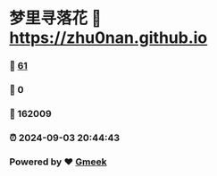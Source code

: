 # 梦里寻落花 :link: https://zhu0nan.github.io 
### :page_facing_up: [61](https://zhu0nan.github.io/tag.html) 
### :speech_balloon: 0 
### :hibiscus: 162009 
### :alarm_clock: 2024-09-03 20:44:43 
### Powered by :heart: [Gmeek](https://github.com/Meekdai/Gmeek)
